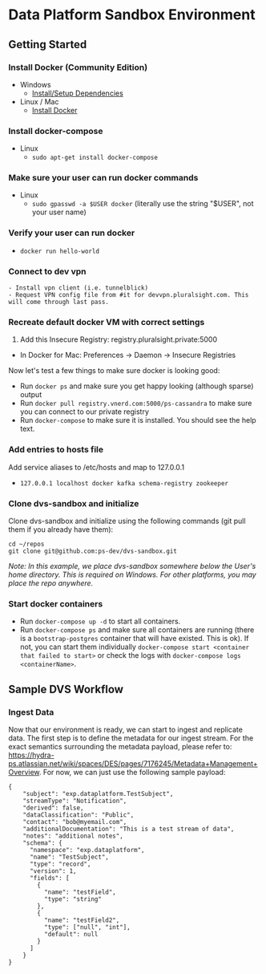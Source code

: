 # Data Platform Sandbox Environment

## Getting Started

### Install Docker (Community Edition)

- Windows
    - [Install/Setup Dependencies](https://github.com/ps-dev/ps-docker#install-dependencies)
- Linux / Mac
    - [Install Docker](https://www.docker.com/products/overview)

### Install docker-compose
- Linux
    - `sudo apt-get install docker-compose`

### Make sure your user can run docker commands
- Linux
    - `sudo gpasswd -a $USER docker` (literally use the string "$USER", not your user name)

### Verify your user can run docker
- `docker run hello-world`

### Connect to dev vpn
    - Install vpn client (i.e. tunnelblick)
    - Request VPN config file from #it for devvpn.pluralsight.com. This will come through last pass.

### Recreate default docker VM with correct settings

<!-- 1. Add `10.107.7.144  registry.pluralsight.private` to your hosts file -->
1. Add this Insecure Registry: registry.pluralsight.private:5000
- In Docker for Mac: Preferences -> Daemon -> Insecure Registries

Now let's test a few things to make sure docker is looking good:

- Run `docker ps` and make sure you get happy looking (although sparse) output
- Run `docker pull registry.vnerd.com:5000/ps-cassandra` to make sure you can connect to our private registry
- Run `docker-compose` to make sure it is installed. You should see the help text.

### Add entries to hosts file<a name="hostentries"></a>

Add service aliases to /etc/hosts and map to 127.0.0.1
- `127.0.0.1 localhost docker kafka schema-registry zookeeper`

### Clone dvs-sandbox and initialize

Clone dvs-sandbox and initialize using the following commands (git pull them if you already have them):

```
cd ~/repos
git clone git@github.com:ps-dev/dvs-sandbox.git
```

*Note: In this example, we place dvs-sandbox somewhere below the User's home directory. This is required on Windows.
For other platforms, you may place the repo anywhere.*

### Start docker containers

- Run `docker-compose up -d` to start all containers.
- Run `docker-compose ps` and make sure all containers are running (there is a `bootstrap-postgres` container that will have existed.  This is ok).  If not, you can start them individually `docker-compose start <container that failed to start>` or check the logs with `docker-compose logs <containerName>`.


## Sample DVS Workflow

### Ingest Data

Now that our environment is ready, we can start to ingest and replicate data.  The first step is to define the metadata for our ingest stream.  For the exact semantics surrounding the metadata payload, please refer to: https://hydra-ps.atlassian.net/wiki/spaces/DES/pages/7176245/Metadata+Management+Overview.  For now, we can just use the following sample payload:
```
{
    "subject": "exp.dataplatform.TestSubject",
    "streamType": "Notification",
    "derived": false,
    "dataClassification": "Public",
    "contact": "bob@myemail.com",
    "additionalDocumentation": "This is a test stream of data",
    "notes": "additional notes",
    "schema": {
      "namespace": "exp.dataplatform",
      "name": "TestSubject",
      "type": "record",
      "version": 1,
      "fields": [
        {
          "name": "testField",
          "type": "string"
        },
        {
          "name": "testField2",
          "type": ["null", "int"],
          "default": null
        }
      ]
    }
}
```

